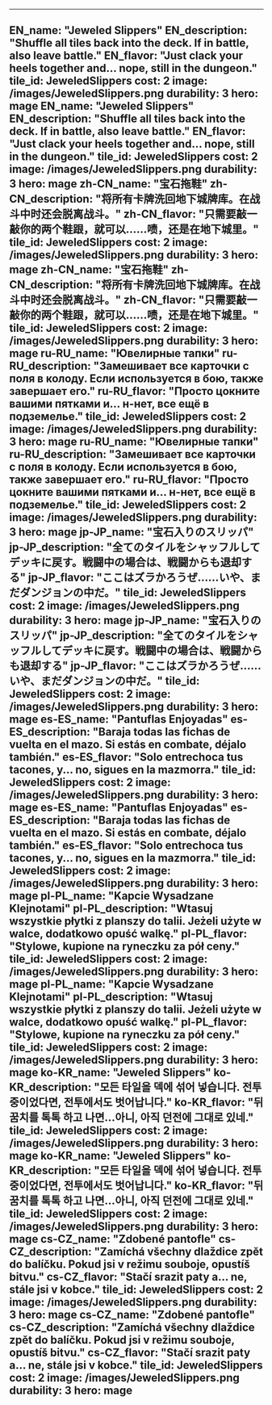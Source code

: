 ---

EN_name: "Jeweled Slippers"
EN_description: "Shuffle all tiles back into the deck.  If in battle, also leave battle."
EN_flavor: "Just clack your heels together and... nope, still in the dungeon."
tile_id: JeweledSlippers
cost: 2
image: /images/JeweledSlippers.png
durability: 3
hero: mage
EN_name: "Jeweled Slippers"
EN_description: "Shuffle all tiles back into the deck.  If in battle, also leave battle."
EN_flavor: "Just clack your heels together and... nope, still in the dungeon."
tile_id: JeweledSlippers
cost: 2
image: /images/JeweledSlippers.png
durability: 3
hero: mage
zh-CN_name: "宝石拖鞋"
zh-CN_description: "将所有卡牌洗回地下城牌库。在战斗中时还会脱离战斗。"
zh-CN_flavor: "只需要敲一敲你的两个鞋跟，就可以……啧，还是在地下城里。"
tile_id: JeweledSlippers
cost: 2
image: /images/JeweledSlippers.png
durability: 3
hero: mage
zh-CN_name: "宝石拖鞋"
zh-CN_description: "将所有卡牌洗回地下城牌库。在战斗中时还会脱离战斗。"
zh-CN_flavor: "只需要敲一敲你的两个鞋跟，就可以……啧，还是在地下城里。"
tile_id: JeweledSlippers
cost: 2
image: /images/JeweledSlippers.png
durability: 3
hero: mage
ru-RU_name: "Ювелирные тапки"
ru-RU_description: "Замешивает все карточки с поля в колоду. Если используется в бою, также завершает его."
ru-RU_flavor: "Просто цокните вашими пятками и... н-нет, все ещё в подземелье."
tile_id: JeweledSlippers
cost: 2
image: /images/JeweledSlippers.png
durability: 3
hero: mage
ru-RU_name: "Ювелирные тапки"
ru-RU_description: "Замешивает все карточки с поля в колоду. Если используется в бою, также завершает его."
ru-RU_flavor: "Просто цокните вашими пятками и... н-нет, все ещё в подземелье."
tile_id: JeweledSlippers
cost: 2
image: /images/JeweledSlippers.png
durability: 3
hero: mage
jp-JP_name: "宝石入りのスリッパ"
jp-JP_description: "全てのタイルをシャッフルしてデッキに戻す。戦闘中の場合は、戦闘からも退却する"
jp-JP_flavor: "ここはズラかろうぜ……いや、まだダンジョンの中だ。"
tile_id: JeweledSlippers
cost: 2
image: /images/JeweledSlippers.png
durability: 3
hero: mage
jp-JP_name: "宝石入りのスリッパ"
jp-JP_description: "全てのタイルをシャッフルしてデッキに戻す。戦闘中の場合は、戦闘からも退却する"
jp-JP_flavor: "ここはズラかろうぜ……いや、まだダンジョンの中だ。"
tile_id: JeweledSlippers
cost: 2
image: /images/JeweledSlippers.png
durability: 3
hero: mage
es-ES_name: "Pantuflas Enjoyadas"
es-ES_description: "Baraja todas las fichas de vuelta en el mazo. Si estás en combate, déjalo también."
es-ES_flavor: "Solo entrechoca tus tacones, y... no, sigues en la mazmorra."
tile_id: JeweledSlippers
cost: 2
image: /images/JeweledSlippers.png
durability: 3
hero: mage
es-ES_name: "Pantuflas Enjoyadas"
es-ES_description: "Baraja todas las fichas de vuelta en el mazo. Si estás en combate, déjalo también."
es-ES_flavor: "Solo entrechoca tus tacones, y... no, sigues en la mazmorra."
tile_id: JeweledSlippers
cost: 2
image: /images/JeweledSlippers.png
durability: 3
hero: mage
pl-PL_name: "Kapcie Wysadzane Klejnotami"
pl-PL_description: "Wtasuj wszystkie płytki z planszy do talii. Jeżeli użyte w walce, dodatkowo opuść walkę."
pl-PL_flavor: "Stylowe, kupione na ryneczku za pół ceny."
tile_id: JeweledSlippers
cost: 2
image: /images/JeweledSlippers.png
durability: 3
hero: mage
pl-PL_name: "Kapcie Wysadzane Klejnotami"
pl-PL_description: "Wtasuj wszystkie płytki z planszy do talii. Jeżeli użyte w walce, dodatkowo opuść walkę."
pl-PL_flavor: "Stylowe, kupione na ryneczku za pół ceny."
tile_id: JeweledSlippers
cost: 2
image: /images/JeweledSlippers.png
durability: 3
hero: mage
ko-KR_name: "Jeweled Slippers"
ko-KR_description: "모든 타일을 덱에 섞어 넣습니다. 전투 중이었다면, 전투에서도 벗어납니다."
ko-KR_flavor: "뒤꿈치를 톡톡 하고 나면...아니, 아직 던전에 그대로 있네."
tile_id: JeweledSlippers
cost: 2
image: /images/JeweledSlippers.png
durability: 3
hero: mage
ko-KR_name: "Jeweled Slippers"
ko-KR_description: "모든 타일을 덱에 섞어 넣습니다. 전투 중이었다면, 전투에서도 벗어납니다."
ko-KR_flavor: "뒤꿈치를 톡톡 하고 나면...아니, 아직 던전에 그대로 있네."
tile_id: JeweledSlippers
cost: 2
image: /images/JeweledSlippers.png
durability: 3
hero: mage
cs-CZ_name: "Zdobené pantofle"
cs-CZ_description: "Zamíchá všechny dlaždice zpět do balíčku. Pokud jsi v režimu souboje, opustíš bitvu."
cs-CZ_flavor: "Stačí srazit paty a... ne, stále jsi v kobce."
tile_id: JeweledSlippers
cost: 2
image: /images/JeweledSlippers.png
durability: 3
hero: mage
cs-CZ_name: "Zdobené pantofle"
cs-CZ_description: "Zamíchá všechny dlaždice zpět do balíčku. Pokud jsi v režimu souboje, opustíš bitvu."
cs-CZ_flavor: "Stačí srazit paty a... ne, stále jsi v kobce."
tile_id: JeweledSlippers
cost: 2
image: /images/JeweledSlippers.png
durability: 3
hero: mage
---